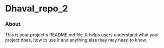 Dhaval_repo_2
=============

### About

This is your project's README.md file. It helps users understand what your
project does, how to use it and anything else they may need to know.